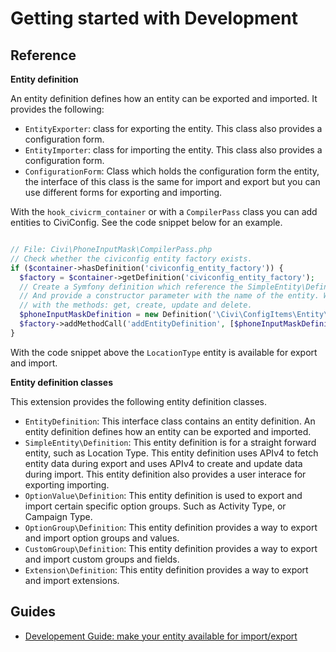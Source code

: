 # Getting started with Development

## Reference

**Entity definition**

An entity definition defines how an entity can be exported and imported. It provides the following:

* `EntityExporter`: class for exporting the entity. This class also provides a configuration form.
* `EntityImporter`: class for importing the entity. This class also provides a configuration form.
* `ConfigurationForm`: Class which holds the configuration form the entity, the interface of this class is the same
for import and export but you can use different forms for exporting and importing.

With the `hook_civicrm_container` or with a `CompilerPass` class you can add entities to CiviConfig. See the code snippet below for an example.

```php

// File: Civi\PhoneInputMask\CompilerPass.php
// Check whether the civiconfig entity factory exists.
if ($container->hasDefinition('civiconfig_entity_factory')) {
  $factory = $container->getDefinition('civiconfig_entity_factory');
  // Create a Symfony definition which reference the SimpleEntity\Definition class
  // And provide a constructor parameter with the name of the entity. Which expects an APIv4 entity LocationType
  // with the methods: get, create, update and delete.
  $phoneInputMaskDefinition = new Definition('\Civi\ConfigItems\Entity\SimpleEntity\Definition', ['LocationType']);
  $factory->addMethodCall('addEntityDefinition', [$phoneInputMaskDefinition]);
}

```

With the code snippet above the `LocationType` entity is available for export and import.

**Entity definition classes**

This extension provides the following entity definition classes.

* `EntityDefinition`: This interface class contains an entity definition. An entity definition defines how
an entity can be exported and imported.
* `SimpleEntity\Definition`: This entity definition is for a straight forward entity, such as Location Type.
This entity definition uses APIv4 to fetch entity data during export and uses APIv4 to create and update data during import.
This entity definition also provides a user interace for exporting importing.
* `OptionValue\Definition`: This entity definition is used to export and import certain specific option groups.
Such as Activity Type, or Campaign Type.
* `OptionGroup\Definition`: This entity definition provides a way to export and import option groups and values.
* `CustomGroup\Definition`: This entity definition provides a way to export and import custom groups and fields.
* `Extension\Definition`: This entity definition provides a way to export and import extensions.

## Guides

- [Developement Guide: make your entity available for import/export](./dev-simple-entity-integration.md)
